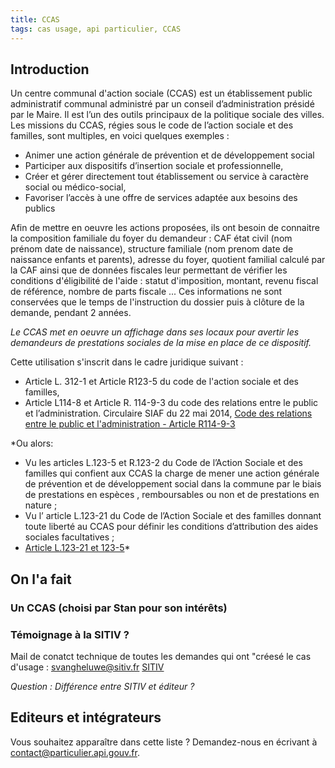 ```yaml
---
title: CCAS
tags: cas usage, api particulier, CCAS
---
```


## Introduction

Un centre communal d'action sociale (CCAS) est un établissement public administratif communal administré par un conseil d’administration présidé par le Maire. Il est l’un des outils principaux de la politique sociale des villes.
Les missions du CCAS, régies sous le code de l’action sociale et des familles, sont multiples, en voici quelques exemples :

- Animer une action générale de prévention et de développement social
- Participer aux dispositifs d’insertion sociale et professionnelle,
- Créer et gérer directement tout établissement ou service à caractère social ou médico-social,
- Favoriser l’accès à une offre de services adaptée aux besoins des publics

Afin de mettre en oeuvre les actions proposées, ils ont besoin de connaitre la composition familiale du foyer du demandeur : CAF état civil (nom prénom date de naissance), structure familiale (nom prenom date de naissance enfants et parents), adresse du foyer, quotient familial calculé par la CAF ainsi que de données fiscales leur permettant de vérifier les conditions d'éligibilité de l'aide : statut d'imposition, montant, revenu fiscal de référence, nombre de parts fiscale ... Ces informations ne sont conservées que le temps de l'instruction du dossier puis à clôture de la demande, pendant 2 années.

_Le CCAS met en oeuvre un affichage dans ses locaux pour avertir les demandeurs de prestations sociales de la mise en place de ce dispositif._

Cette utilisation s'inscrit dans le cadre juridique suivant :

- Article L. 312-1 et Article R123-5 du code de l'action sociale et des familles,
- Article L114-8 et Article R. 114-9-3 du code des relations entre le public et l’administration.
  Circulaire SIAF du 22 mai 2014, [Code des relations entre le public et l'administration - Article R114-9-3 ](https://www.legifrance.gouv.fr/affichCodeArticle.do;jsessionid=83A5E43D6A6710F0F0FFE705AA476AA5.tplgfr26s_3?cidTexte=LEGITEXT000031366350&idArticle=LEGIARTI000038029900&dateTexte=20190213&categorieLien=id#LEGIARTI000038029900)

\*Ou alors:

- Vu les articles L.123-5 et R.123-2 du Code de l’Action Sociale et des familles qui confient aux CCAS la charge de mener une action générale de prévention et de développement social dans la commune par le biais de prestations en espèces , remboursables ou non et de prestations en nature ;
- Vu l’ article L.123-21 du Code de l’Action Sociale et des familles donnant toute liberté au CCAS pour définir les conditions d’attribution des aides sociales facultatives ;
- [Article L.123-21 et 123-5](https://www.legifrance.gouv.fr/affichCode.do;jsessionid=64226AC0452363F4B1115033C1939F49.tplgfr35s_2?idSectionTA=LEGISCTA000006174329&cidTexte=LEGITEXT000006074069&dateTexte=20200128)\*

## On l'a fait

### Un CCAS (choisi par Stan pour son intérêts)

### Témoignage à la SITIV ?

Mail de conatct technique de toutes les demandes qui ont "créesé le cas d'usage : svangheluwe@sitiv.fr
[SITIV](https://www.sitiv.fr/)

_Question : Différence entre SITIV et éditeur ?_

## Editeurs et intégrateurs

Vous souhaitez apparaître dans cette liste ? Demandez-nous en écrivant à contact@particulier.api.gouv.fr.
